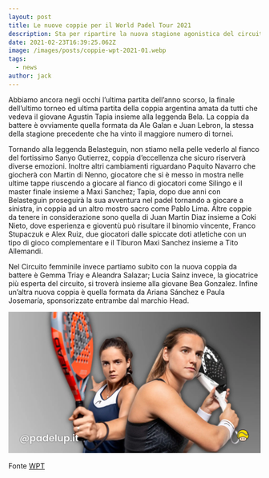 ```yaml
---
layout: post
title: Le nuove coppie per il World Padel Tour 2021
description: Sta per ripartire la nuova stagione agonistica del circuito professionale di Padel, non vediamo l’ora di vedere in campo le nuove formazioni di questo 2021, di seguitò le informazioni sulle nuove coppie del World Padel Tour. Nomi come Sanjo Gutierrez e  Belasteguin, Tapia e Lima, Lebron e Galan e molti alti.
date: 2021-02-23T16:39:25.062Z
image: /images/posts/coppie-wpt-2021-01.webp
tags:
  - news
author: jack
---
```

Abbiamo ancora negli occhi l’ultima partita dell’anno scorso, la finale dell’ultimo torneo ed ultima partita della coppia argentina amata da tutti che vedeva il giovane Agustin Tapia insieme alla leggenda Bela. 
La coppia da battere è ovviamente quella formata da Ale Galan e Juan Lebron, la stessa della stagione precedente che ha vinto il maggiore numero di tornei.

Tornando alla leggenda Belasteguin, non stiamo nella pelle vederlo al fianco del fortissimo Sanyo Gutierrez, coppia d’eccellenza che sicuro riserverà diverse emozioni.
Inoltre altri cambiamenti riguardano Paquito Navarro che giocherà con Martin di Nenno, giocatore che si è messo in mostra nelle ultime tappe riuscendo a giocare al fianco di giocatori come Silingo e il master finale insieme a Maxi Sanchez; Tapia, dopo due anni con Belasteguin proseguirà la sua avventura nel padel tornando a giocare a sinistra, in coppia ad un altro mostro sacro come Pablo Lima. Altre coppie da tenere in considerazione sono quella di Juan Martin Diaz insieme a Coki Nieto, dove esperienza e gioventù può risultare il binomio vincente, Franco Stupaczuk e Alex Ruiz, due giocatori dalle spiccate doti atletiche con un tipo di gioco complementare e il Tiburon Maxi Sanchez insieme a Tito Allemandi. 

Nel Circuito femminile invece partiamo subito con la nuova coppia da battere è Gemma Triay e Aleandra Salazar; Lucia Sainz invece, la giocatrice più esperta del circuito, si troverà insieme alla giovane Bea Gonzalez. Infine un’altra nuova coppia è quella formata da Ariana Sánchez e Paula Josemaría, sponsorizzate entrambe dal marchio Head. 

![world padel tour coronavirus wpt covid-19 pandemia 2021](/images/posts/coppie-wpt-2021-02.webp)

Fonte [WPT](https://www.worldpadeltour.com/)